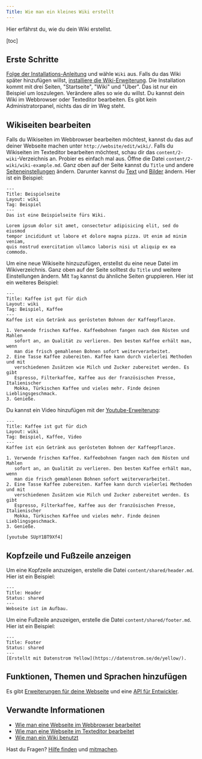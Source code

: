 ```yaml
---
Title: Wie man ein kleines Wiki erstellt
---
```

Hier erfährst du, wie du dein Wiki erstellst.

[toc]

## Erste Schritte

[Folge der Installations-Anleitung](how-to-get-started) und wähle `Wiki` aus. Falls du das Wiki später hinzufügen willst, [installiere die Wiki-Erweiterung](https://github.com/datenstrom/yellow-extensions/tree/master/source/wiki/README-de.md). Die Installation kommt mit drei Seiten, "Startseite", "Wiki" und "Über". Das ist nur ein Beispiel um loszulegen. Verändere alles so wie du willst. Du kannst dein Wiki im Webbrowser oder Texteditor bearbeiten. Es gibt kein Administratorpanel, nichts das dir im Weg steht. 


## Wikiseiten bearbeiten

Falls du Wikiseiten im Webbrowser bearbeiten möchtest, kannst du das auf deiner Webseite machen unter `http://website/edit/wiki/`. Falls du Wikiseiten im Texteditor bearbeiten möchtest, schau dir das `content/2-wiki`-Verzeichnis an. Probier es einfach mal aus. Öffne die Datei `content/2-wiki/wiki-example.md`. Ganz oben auf der Seite kannst du `Title` und andere [Seiteneinstellungen](how-to-adjust-system#seiteneinstellungen) ändern. Darunter kannst du [Text](how-to-adjust-content#text) und [Bilder](how-to-adjust-media#bilder) ändern. Hier ist ein Beispiel:

```
---
Title: Beispielseite
Layout: wiki
Tag: Beispiel
---
Das ist eine Beispielseite fürs Wiki.

Lorem ipsum dolor sit amet, consectetur adipisicing elit, sed do eiusmod 
tempor incididunt ut labore et dolore magna pizza. Ut enim ad minim veniam, 
quis nostrud exercitation ullamco laboris nisi ut aliquip ex ea commodo. 
```

Um eine neue Wikiseite hinzuzufügen, erstellst du eine neue Datei im Wikiverzeichnis. Ganz oben auf der Seite solltest du `Title` und weitere Einstellungen ändern. Mit `Tag` kannst du ähnliche Seiten gruppieren. Hier ist ein weiteres Beispiel:

```
---
Title: Kaffee ist gut für dich
Layout: wiki
Tag: Beispiel, Kaffee
---
Kaffee ist ein Getränk aus gerösteten Bohnen der Kaffeepflanze.

1. Verwende frischen Kaffee. Kaffeebohnen fangen nach dem Rösten und Mahlen 
   sofort an, an Qualität zu verlieren. Den besten Kaffee erhält man, wenn 
   man die frisch gemahlenen Bohnen sofort weiterverarbeitet.
2. Eine Tasse Kaffee zubereiten. Kaffee kann durch vielerlei Methoden und mit 
   verschiedenen Zusätzen wie Milch und Zucker zubereitet werden. Es gibt 
   Espresso, Filterkaffee, Kaffee aus der französischen Presse, Italienischer 
   Mokka, Türkischen Kaffee und vieles mehr. Finde deinen Lieblingsgeschmack.
3. Genieße.
```

Du kannst ein Video hinzufügen mit der [Youtube-Erweiterung](https://github.com/datenstrom/yellow-extensions/tree/master/source/youtube/README-de.md):

```
---
Title: Kaffee ist gut für dich
Layout: wiki
Tag: Beispiel, Kaffee, Video
---
Kaffee ist ein Getränk aus gerösteten Bohnen der Kaffeepflanze.

1. Verwende frischen Kaffee. Kaffeebohnen fangen nach dem Rösten und Mahlen 
   sofort an, an Qualität zu verlieren. Den besten Kaffee erhält man, wenn 
   man die frisch gemahlenen Bohnen sofort weiterverarbeitet.
2. Eine Tasse Kaffee zubereiten. Kaffee kann durch vielerlei Methoden und mit 
   verschiedenen Zusätzen wie Milch und Zucker zubereitet werden. Es gibt 
   Espresso, Filterkaffee, Kaffee aus der französischen Presse, Italienischer 
   Mokka, Türkischen Kaffee und vieles mehr. Finde deinen Lieblingsgeschmack.
3. Genieße.

[youtube SUpY1BT9Xf4]
```

## Kopfzeile und Fußzeile anzeigen

Um eine Kopfzeile anzuzeigen, erstelle die Datei `content/shared/header.md`. Hier ist ein Beispiel:

```
---
Title: Header
Status: shared
---
Webseite ist im Aufbau.
```

Um eine Fußzeile anzuzeigen, erstelle die Datei `content/shared/footer.md`. Hier ist ein Beispiel:

```
---
Title: Footer
Status: shared
---
[Erstellt mit Datenstrom Yellow](https://datenstrom.se/de/yellow/).
```

## Funktionen, Themen und Sprachen hinzufügen

Es gibt [Erweiterungen für deine Webseite](https://github.com/datenstrom/yellow-extensions/tree/master/README-de.md) und eine [API für Entwickler](api-for-developers).

## Verwandte Informationen

* [Wie man eine Webseite im Webbrowser bearbeitet](https://github.com/datenstrom/yellow-extensions/tree/master/source/edit/README-de.md)
* [Wie man eine Webseite im Texteditor bearbeitet](https://github.com/datenstrom/yellow-extensions/tree/master/source/core/README-de.md)
* [Wie man ein Wiki benutzt](https://github.com/datenstrom/yellow-extensions/tree/master/source/wiki/README-de.md)

Hast du Fragen? [Hilfe finden](.) und [mitmachen](contributing-guidelines).
